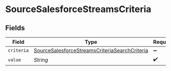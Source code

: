 # SourceSalesforceStreamsCriteria


## Fields

| Field                                                                                                                 | Type                                                                                                                  | Required                                                                                                              | Description                                                                                                           |
| --------------------------------------------------------------------------------------------------------------------- | --------------------------------------------------------------------------------------------------------------------- | --------------------------------------------------------------------------------------------------------------------- | --------------------------------------------------------------------------------------------------------------------- |
| `criteria`                                                                                                            | [SourceSalesforceStreamsCriteriaSearchCriteria](../../models/shared/SourceSalesforceStreamsCriteriaSearchCriteria.md) | :heavy_minus_sign:                                                                                                    | N/A                                                                                                                   |
| `value`                                                                                                               | *String*                                                                                                              | :heavy_check_mark:                                                                                                    | N/A                                                                                                                   |